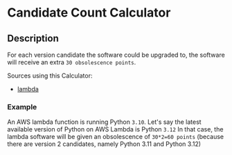 # Candidate Count Calculator

## Description
For each version candidate the software could be upgraded to, the software will receive an extra `30 obsolescence points`.

Sources using this Calculator:
- [lambda](../sources/aws_lambda.md)


### Example
An AWS lambda function is running Python `3.10`.
Let's say the latest available version of Python on AWS Lambda is Python `3.12`
In that case, the lambda software will be given an obsolescence of `30*2=60 points` (because there are version 2 candidates, namely Python 3.11 and Python 3.12)